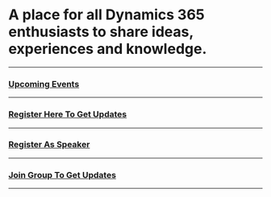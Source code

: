 # A place for all Dynamics 365 enthusiasts to share ideas, experiences and knowledge.
*****
### [Upcoming Events](http://www.dynamics365india.org/Events/)
*****
### [Register Here To Get Updates](http://www.dynamics365india.org/EventRegistration)
*****
### [Register As Speaker](http://www.dynamics365india.org/Speaker)
*****
### [Join Group To Get Updates](https://chat.whatsapp.com/6ygJFpUTw6I3vwUzz4q6Re)
*****
